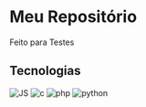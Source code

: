 # Meu Repositório
Feito para Testes

## **Tecnologias**

![JS](https://skillicons.dev/icons?i=js)
![c](https://skillicons.dev/icons?i=c)
![php](https://skillicons.dev/icons?i=php)
![python](https://skillicons.dev/icons?i=python)

